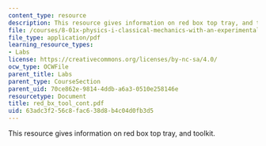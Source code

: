 ```yaml
---
content_type: resource
description: This resource gives information on red box top tray, and toolkit.
file: /courses/8-01x-physics-i-classical-mechanics-with-an-experimental-focus-fall-2002/63adc3f256c8fac638d8b4c04d0fb3d5_red_bx_tool_cont.pdf
file_type: application/pdf
learning_resource_types:
- Labs
license: https://creativecommons.org/licenses/by-nc-sa/4.0/
ocw_type: OCWFile
parent_title: Labs
parent_type: CourseSection
parent_uid: 70ce862e-9814-4ddb-a6a3-0510e258146e
resourcetype: Document
title: red_bx_tool_cont.pdf
uid: 63adc3f2-56c8-fac6-38d8-b4c04d0fb3d5
---
```

This resource gives information on red box top tray, and toolkit.